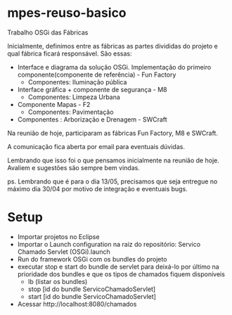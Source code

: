 # mpes-reuso-basico
Trabalho OSGi das Fábricas

Inicialmente, definimos entre as fábricas as partes divididas do projeto e qual fábrica ficará responsável. São essas:

* Interface e diagrama da solução OSGi. Implementação do primeiro componente(componente de referência) - Fun Factory
  * Componentes: Iluminação pública
* Interface gráfica + componente de segurança - M8
  * Componentes: Limpeza Urbana
* Componente Mapas - F2
  * Componentes: Pavimentação
* Componentes : Arborização e Drenagem - SWCraft

Na reunião de hoje, participaram as fábricas Fun Factory, M8 e SWCraft.

A comunicação fica aberta por email para eventuais dúvidas.

Lembrando que isso foi o que pensamos inicialmente na reunião de hoje. Avaliem e sugestões são sempre bem vindas.

ps. Lembrando que é para o dia 13/05, precisamos que seja entregue no máximo dia 30/04 por motivo de integração e eventuais bugs.

# Setup

* Importar projetos no Eclipse
* Importar o Launch configuration na raiz do repositório: Servico Chamado Servlet (OSGi).launch
* Run do framework OSGi com os bundles do projeto 
* executar stop e start do bundle de servlet para deixá-lo por último na prioridade dos bundles e que os tipos de chamados fiquem disponíveis 
  * lb (listar os bundles)
  * stop [id do bundle ServicoChamadoServlet]
  * start [id do bundle ServicoChamadoServlet]
* Acessar http://localhost:8080/chamados

